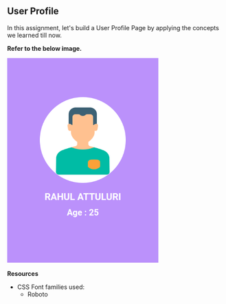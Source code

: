 ## User Profile

In this assignment, let's build a User Profile Page by applying the concepts we learned till now.

**Refer to the below image.**

![alt text](image.png)


**Resources**

- CSS Font families used:
    - Roboto
